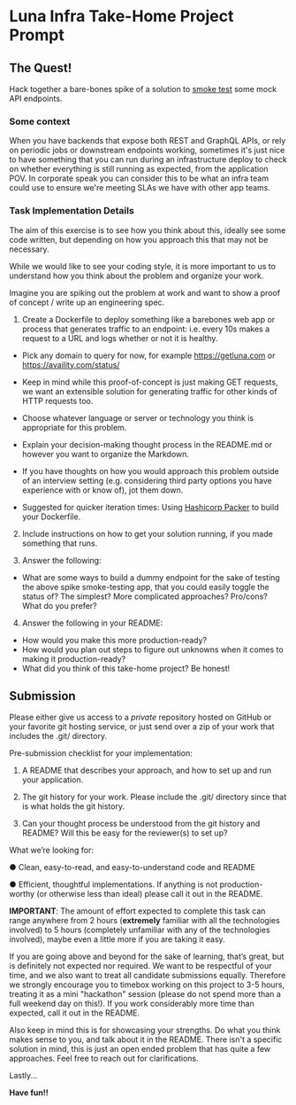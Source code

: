 # Luna Infra Take-Home Project Prompt

## The Quest!

Hack together a bare-bones spike of a solution to [smoke test] some mock API endpoints.

[smoke test]: https://en.wikipedia.org/wiki/Smoke_testing_(software)

### Some context

When you have backends that expose both REST and GraphQL APIs, or rely on
periodic jobs or downstream endpoints working, sometimes it's just nice to have
something that you can run during an infrastructure deploy to check on whether
everything is still running as expected, from the application POV. In corporate
speak you can consider this to be what an infra team could use to ensure we're
meeting SLAs we have with other app teams.


### Task Implementation Details

The aim of this exercise is to see how you think about this, ideally see some
code written, but depending on how you approach this that may not be necessary.

While we would like to see your coding style, it is more important to us to
understand how you think about the problem and organize your work.

Imagine you are spiking out the problem at work and want to show a proof of
concept / write up an engineering spec.

1. Create a Dockerfile to deploy something like a barebones web app or
  process that generates traffic to an endpoint: i.e. every 10s makes a request
  to a URL and logs whether or not it is healthy.

  * Pick any domain to query for now, for example https://getluna.com or
    https://availity.com/status/

  * Keep in mind while this proof-of-concept is just making GET requests, we
    want an extensible solution for generating traffic for other kinds of HTTP
    requests too.

  * Choose whatever language or server or technology you think is appropriate
    for this problem.

  * Explain your decision-making thought process in the README.md or however
    you want to organize the Markdown.

  * If you have thoughts on how you would approach this problem outside of an
    interview setting (e.g. considering third party options you have experience
    with or know of), jot them down.

  * Suggested for quicker iteration times: Using [Hashicorp Packer] to build
    your Dockerfile.

2. Include instructions on how to get your solution running, if you made
something that runs.

3. Answer the following:

  * What are some ways to build a dummy endpoint for the sake of testing the
    above spike smoke-testing app, that you could easily toggle the status of?
    The simplest? More complicated approaches? Pro/cons? What do you prefer?

[Hashicorp Packer]: https://www.packer.io/

4. Answer the following in your README:

  * How would you make this more production-ready?
  * How would you plan out steps to figure out unknowns when it comes to making
    it production-ready?
  * What did you think of this take-home project? Be honest!


## Submission

Please either give us access to a *private* repository hosted on GitHub or your
favorite git hosting service, or just send over a zip of your work that
includes the .git/ directory.

Pre-submission checklist for your implementation:

1. A README that describes your approach, and how to set up and run your
   application.

2. The git history for your work. Please include the .git/ directory since that
   is what holds the git history.

3. Can your thought process be understood from the git history and README? Will
   this be easy for the reviewer(s) to set up?

What we’re looking for:

● Clean, easy-to-read, and easy-to-understand code and README

● Efficient, thoughtful implementations. If anything is not production-worthy
  (or otherwise less than ideal) please call it out in the README.

**IMPORTANT**: The amount of effort expected to complete this task can range
anywhere from 2 hours (**extremely** familiar with all the technologies
involved) to 5 hours (completely unfamiliar with any of the technologies
involved), maybe even a little more if you are taking it easy.

If you are going above and beyond for the sake of learning, that’s great, but
is definitely not expected nor required. We want to be respectful of your time,
and we also want to treat all candidate submissions equally. Therefore we
strongly encourage you to timebox working on this project to 3-5 hours,
treating it as a mini "hackathon" session (please do not spend more than a full
weekend day on this!). If you work considerably more time than expected, call
it out in the README.

Also keep in mind this is for showcasing your strengths. Do what you think
makes sense to you, and talk about it in the README. There isn't a specific
solution in mind, this is just an open ended problem that has quite a few
approaches. Feel free to reach out for clarifications.

Lastly...

**Have fun!!**

